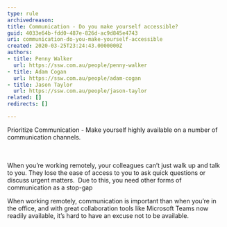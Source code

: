 ```yaml
---
type: rule
archivedreason: 
title: Communication - Do you make yourself accessible?
guid: 4033e64b-fdd0-487e-826d-ac9d845e4743
uri: communication-do-you-make-yourself-accessible
created: 2020-03-25T23:24:43.0000000Z
authors:
- title: Penny Walker
  url: https://ssw.com.au/people/penny-walker
- title: Adam Cogan
  url: https://ssw.com.au/people/adam-cogan
- title: Jason Taylor
  url: https://ssw.com.au/people/jason-taylor
related: []
redirects: []

---
```



Prioritize Communication - Make yourself&#160;highly available on a number of communication channels.<br>
<br><excerpt class='endintro'></excerpt><br>
<p>When you’re working remotely, your colleagues can’t just walk up and talk to you. They lose the ease of access to you to ask quick questions or discuss urgent matters.&#160; Due to this, you need other forms of communication as a stop-gap<br></p><p>When working remotely, communication is important than when you’re in the office, and with great collaboration tools like Microsoft Teams now readily available, it’s hard to have an excuse not to be available.​<br></p>


